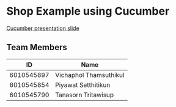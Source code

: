 # Shop Example using Cucumber

[Cucumber presentation slide](https://github.com/ladyusa/cucumber-atm/blob/master/cucumber.pdf)

## Team Members

ID           |           Name
-------------|--------------------------
6010545897   |   Vichaphol Thamsuthikul
6010545854   |   Piyawat Setthitikun
6010545790   |   Tanasorn Tritawisup      
